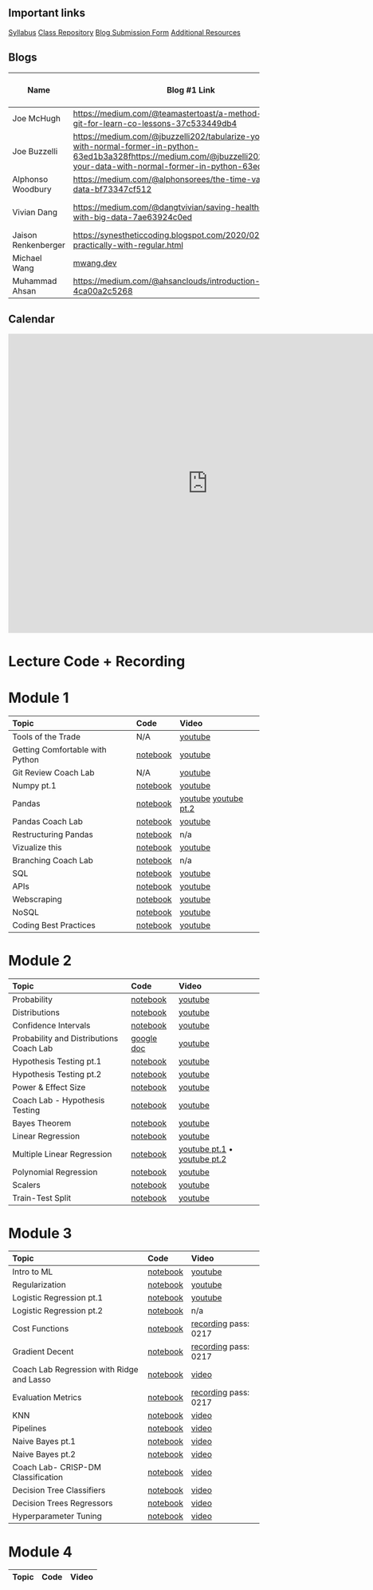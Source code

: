 ## Important links 

[Syllabus](https://hi.flatironschool.com/rs/072-UWY-209/images/FIS_DS_OnCampus_Syllabus_6_5_2019.pdf)
[Class Repository](https://github.com/learn-co-students/dc-ds-021720)
[Blog Submission Form](https://forms.gle/y9HDFK59PLVS74cq8)
[Additional Resources](https://drive.google.com/open?id=1qYxioNRi3tJmA-PrsdJZm16RDEnyk_fsLLETlCRsScU)


## Blogs
|  Name | Blog #1 Link | Blog #2 Link | Blog #3 Link | Blog #4 Link |
| --- | --- | --- | --- | --- |
|Joe McHugh   | https://medium.com/@teamastertoast/a-method-to-using-git-for-learn-co-lessons-37c533449db4 | --- | https://medium.com/@teamastertoast/predicting-hotel-cancellations-af0f9b594b47 | --- |
|Joe Buzzelli  |https://medium.com/@jbuzzelli202/tabularize-your-data-with-normal-former-in-python-63ed1b3a328fhttps://medium.com/@jbuzzelli202/tabularize-your-data-with-normal-former-in-python-63ed1b3a328f| https://medium.com/@jbuzzelli202/bradley-beal-is-he-clutch-lets-look-at-the-stats-3d2a78849f7d?sk=f78b1be4e4b164609616038a98eb589f | https://medium.com/@jbuzzelli202/garbage-in-slightly-less-garbage-out-7fa6caad69af | --- |
|Alphonso Woodbury| https://medium.com/@alphonsorees/the-time-value-of-data-bf73347cf512| https://medium.com/@alphonsorees/recreating-the-mona-loa-curve-38a459f6938a | https://medium.com/@alphonsorees/the-makings-of-a-module-5990100216d4 | --- |
|Vivian Dang   |https://medium.com/@dangtvivian/saving-healthcare-costs-with-big-data-7ae63924c0ed| https://medium.com/@dangtvivian/analysis-of-keytrudas-basket-trial-827d2856753a | https://medium.com/@dangtvivian/choropleth-map-with-jhu-covid-19-dataset-652530332de5 | --- |
|Jaison Renkenberger |https://synestheticcoding.blogspot.com/2020/02/parsing-practically-with-regular.html| --- | --- | --- |
|Michael Wang  | [mwang.dev](mwang.dev) | --- | --- | --- |
|Muhammad Ahsan  | https://medium.com/@ahsanclouds/introduction-to-numpy-4ca00a2c5268 | --- | --- | --- |

## Calendar

<iframe src="https://calendar.google.com/calendar/embed?src=flatironschool.com_dhbkej6bnaeqqeblgfl1ket4e8%40group.calendar.google.com&ctz=America%2FNew_York" style="border: 0" width="800" height="600" frameborder="0" scrolling="no"></iframe>

# Lecture Code + Recording
# Module 1

| Topic                                  | Code                | Video                |
|:---|:---|:---|
|Tools of the Trade| N/A | [youtube](https://youtu.be/7IDBi_E_hDY)|
|Getting Comfortable with Python| [notebook](https://github.com/learn-co-students/dc-ds-021720/blob/master/mod-1/day-2-python-101/python-fundamentals-enkeboll.ipynb)| [youtube](https://youtu.be/GDZFaaxX0yo)|
| Git Review Coach Lab | N/A | [youtube](https://youtu.be/OFwcnTX38f0) |
| Numpy pt.1 | [notebook](https://github.com/learn-co-students/dc-ds-021720/tree/master/mod-1/day-3-numpy-pandas) | [youtube](https://youtu.be/xkHZj-hXP30) | 
| Pandas | [notebook](https://github.com/learn-co-students/dc-ds-021720/tree/master/mod-1/day-4-more-pandas) | [youtube](https://youtu.be/I7zePxg5zow) [youtube pt.2](https://youtu.be/oMNM8MaGVIE)| 
| Pandas Coach Lab | [notebook](https://github.com/learn-co-students/dc-ds-021720/blob/master/mod-1/day-3-coach-lab-pandas/Pandas%20Tips%20%26%20Review-mmitchell.ipynb) | [youtube](https://youtu.be/zwDRcsde_jA) |
| Restructuring Pandas | [notebook](https://github.com/learn-co-students/dc-ds-021720/tree/master/mod-1/day-5-most-pandas) | n/a |
| Vizualize this | [notebook](https://github.com/learn-co-students/dc-ds-021720/tree/master/mod-1/day-6-visualizations) | [youtube](https://youtu.be/LFzop7O46Xk) |
| Branching Coach Lab | [notebook](https://github.com/learn-co-students/dc-ds-021720/tree/master/mod-1/day-7-coach-lab-git-branching) | n/a |
| SQL | [notebook](https://github.com/learn-co-students/dc-ds-021720/blob/master/mod-1/day-7-sql/sql-to-pandas.ipynb) | [youtube](https://youtu.be/j4smT0Vu40w) |
| APIs | [notebook](https://github.com/learn-co-students/dc-ds-021720/blob/master/mod-1/day-8-apis/json-api.ipynb) | [youtube](https://youtu.be/1PRg67F0m6s) | 
| Webscraping | [notebook](https://github.com/learn-co-students/dc-ds-021720/tree/master/mod-1/day-9-webscraping) | [youtube](https://youtu.be/UmoMPk2ZFH8) |
| NoSQL | [notebook](https://github.com/learn-co-students/dc-ds-021720/blob/master/mod-1/day-10-nosql/nosql.ipynb) | [youtube](https://www.youtube.com/watch?v=6_sTnROy6B8&list=PLc6AmvC5ZybyO-sW8YdyJ86SRl4IZre0t&index=21&t=0s) |
| Coding Best Practices|[notebook](https://github.com/learn-co-students/dc-ds-021720/blob/master/mod-1/day-11-coding_best_practices/coding_best_practices.ipynb)  |[youtube](https://youtu.be/STlwliq41_A)|

# Module 2
| Topic                                  | Code                | Video                |
|:---|:---|:---|
|Probability| [notebook](https://github.com/learn-co-students/dc-ds-021720/blob/master/mod-2/week-1/day-1-Probability-Distributions/Probability/Probability_after_class.ipynb) | [youtube](https://youtu.be/tvD_Y80kvD8)|
|Distributions| [notebook](https://github.com/learn-co-students/dc-ds-021720/blob/master/mod-2/week-1/day-1-Probability-Distributions/Random_variables/Distributions.ipynb) | [youtube](https://youtu.be/uNwcSdyi_MQ)|
| Confidence Intervals| [notebook](https://github.com/learn-co-students/dc-ds-021720/blob/master/mod-2/week-1/day-2-CLT_Confidence_Intervals/confidence-intervals/Confidence_Intervals.ipynb)   |[youtube](https://youtu.be/Q10GdOYP8e4)|
| Probability and Distributions Coach Lab|[google doc](https://docs.google.com/document/d/1H5OVcgtCT5Lz2QoWeGzDQmNS1k6NgHaBxDMqk1n4rd4/edit?usp=sharing) |[youtube](https://youtu.be/2qMv8E6ZG88)|
| Hypothesis Testing pt.1 | [notebook](https://github.com/learn-co-students/dc-ds-021720/blob/master/mod-2/week-1/day-3-hypothesis-testing/hypothesis_testing_after_class.ipynb) | [youtube](https://www.youtube.com/watch?v=pr3bMhOS7gM&feature=youtu.be) |
| Hypothesis Testing pt.2 | [notebook](https://github.com/learn-co-students/dc-ds-021720/blob/master/mod-2/week-1/day-3-hypothesis-testing/Hypothesis_test_part_2_after_class.ipynb) | [youtube](https://youtu.be/Bw5k6PRlC44) |
| Power & Effect Size | [notebook](https://github.com/learn-co-students/dc-ds-021720/tree/master/mod-2/week-1/day-4-AB_testing_Effect_size) | [youtube](https://youtu.be/YBrWWIh6H4I) |
| Coach Lab - Hypothesis Testing | [notebook](https://github.com/learn-co-students/dc-ds-021720/blob/master/mod-2/week-1/day-4-AB_testing_Effect_size/coachlab/hypothesis_testing_staff.ipynb) | [youtube](https://youtu.be/PYc4v_4eQcQ) 
| Bayes Theorem | [notebook](https://github.com/learn-co-students/dc-ds-021720/tree/master/mod-2/week-1/day-5-Bayes_theorem) | [youtube](https://youtu.be/93BfcjnNJpk) |
| Linear Regression | [notebook](https://github.com/learn-co-students/dc-ds-021720/blob/master/mod-2/week-2/day-1-Simple_Linear_Regression/Simple_regression_0217_1-after_class.ipynb) | [youtube](https://youtu.be/64-KZxenNsk) |
| Multiple Linear Regression |  [notebook](https://github.com/learn-co-students/dc-ds-021720/blob/master/mod-2/week-2/day-2-multiple_linear_regression/Linear_Regression_Multiple_0217_after_class_1.ipynb) | [youtube pt.1](https://youtu.be/Wd-bUDKmJsY) • [youtube pt.2](https://youtu.be/YSkMBXnU3to) |
| Polynomial Regression | [notebook](https://github.com/learn-co-students/dc-ds-021720/blob/master/mod-2/week-2/day-3-Polynomial_regression/Experiments-After_Class.ipynb) | [youtube](https://youtu.be/cml_BwEz7JA) | 
| Scalers | [notebook](https://github.com/learn-co-students/dc-ds-021720/blob/master/mod-2/week-2/day-3-Polynomial_regression/Scalers_after_class.ipynb) | [youtube](https://youtu.be/PT6YCfPYIhM) |
| Train-Test Split | [notebook](https://github.com/learn-co-students/dc-ds-021720/tree/master/mod-2/week-2/day-4-Model_Selection-Model_Evaluation) | [youtube](https://youtu.be/AF3d2sW4TwY) | 


# Module 3
| Topic                                  | Code                | Video                |
|:---|:---|:---|
| Intro to ML | [notebook](https://github.com/learn-co-students/dc-ds-021720/tree/master/mod-3/week-1/day-1-Introduction_to_ML) | [youtube](https://youtu.be/q9BfqkxBISg) |
| Regularization | [notebook](https://github.com/learn-co-students/dc-ds-021720/tree/master/mod-3/week-1/day-2-Lasso-Ridge/regularization) | [youtube](https://youtu.be/0o7o8uoBzyk) | 
| Logistic Regression pt.1 | [notebook](https://github.com/learn-co-students/dc-ds-021720/tree/master/mod-3/week-1/day-3-Logistic_Regression/Logistic_Regression) | [youtube](https://youtu.be/D7voUPKkE78) |
| Logistic Regression pt.2 | [notebook](https://github.com/learn-co-students/dc-ds-021720/tree/master/mod-3/week-1/day-3-Logistic_Regression/Logistic_Regression_part2) | n/a |
| Cost Functions | [notebook](https://github.com/learn-co-students/dc-ds-021720/tree/master/mod-3/week-1/day-4-Gradient-Descent/01_linear_algebra) | [recording](https://wework.zoom.com/rec/share/39ckbPbd-ltIZNbrymPaVelmA5r8T6a82ihLr_ULzBnfk6aWEFJzKNn2QUQvasJ9) pass: 0217 |
| Gradient Decent | [notebook](https://github.com/learn-co-students/dc-ds-021720/tree/master/mod-3/week-1/day-4-Gradient-Descent/02_gradient_descent) | [recording](https://wework.zoom.com/rec/share/5uBSfr79pl9LWrOO8H2HcL4OEbvZaaa81CRI-KIOyvXTuqnrW-CkxKQLaGgXqj0) pass: 0217 |
|Coach Lab Regression with Ridge and Lasso| [notebook](https://github.com/learn-co-students/dc-ds-021720/blob/master/mod-3/week-1/day-4-Coach_Lab-Lasso-Ridge/Regression-lab-mmitchell.ipynb) | [video](https://wework.zoom.com/rec/share/5pRbN4PR2HhOHYWVxGDmeJ8NDobvaaa80yMc-PFfnU3nvRrCfaMtv2tUb08_myx8)
| Evaluation Metrics | [notebook](https://github.com/learn-co-students/dc-ds-021720/tree/master/mod-3/week-1/day-5-Classification_metrics) | [recording](https://wework.zoom.com/rec/share/u5JKL4zV32hOaZHh832FQawOT8Pdaaa80HcarvAIxUa-8uoze2R27tockqOniXuy) pass: 0217 |
| KNN | [notebook](https://github.com/learn-co-students/dc-ds-021720/tree/master/mod-3/week-2/day-6-knn) | [video](https://wework.zoom.com/rec/share/2_dfEuHC0z5JYM_P50DwRoRmE6qieaa80CkWqPVbxE7ebuza-U1vU7ITKNkFWx3Y) | 
| Pipelines | [notebook](https://github.com/learn-co-students/dc-ds-021720/tree/master/mod-3/week-2/day-6-pipelines) | [video](https://wework.zoom.com/rec/share/_8lIKb_K2X5JUrfK1lnQQIg_P6jgeaa82ihLqaBcn0ZcXJsguZPdPfVJdB17I-YS) | 
| Naive Bayes pt.1| [notebook](https://github.com/learn-co-students/dc-ds-021720/blob/master/mod-3/week-2/day-7-Naive_Bayes/05.05-Naive-Bayes.ipynb) | [video](https://wework.zoom.com/rec/share/y9BFaKzJy0BIG4XvsFiFWrUcQ6Gmeaa81CVPr_Bczxyi0nXtIXqIVJ4ccf328hgz) |
| Naive Bayes pt.2| [notebook](https://github.com/learn-co-students/dc-ds-021720/tree/master/mod-3/week-2/day-7-Classification_with_Naive_Bayes) | [video](https://wework.zoom.com/rec/share/tcl_EuDI2n1JHquQ40HGBPQKPqfoeaa81nAWrKZcnR2P6fjuos66VewNOVjAtyKU) |
| Coach Lab- CRISP-DM Classification |[notebook](https://github.com/learn-co-students/dc-ds-021720/blob/master/mod-3/week-2/day-7-Coach_Lab-CRISP-DM-Classification/Mod_3_CRISP_DM-mmitchell.ipynb)|[video](https://wework.zoom.com/rec/share/3sprP7jgznNOS6OU0UzyGak6QoS7aaa81iMXq_oEzRrHa3WXYszAGbbD9nfhlUJP)|
| Decision Tree Classifiers |[notebook](https://github.com/learn-co-students/dc-ds-021720/tree/master/mod-3/week-2/day-8-Decision_tree_classifiers) | [video](https://wework.zoom.com/rec/share/9NReFJrUzmBJRc_muXnReLQIJaG-aaa8gCZMr_JZzx6wMEis5_jh7RgFu9Dr1_sc) |
| Decision Trees Regressors |[notebook](https://github.com/learn-co-students/dc-ds-021720/tree/master/mod-3/week-2/day-8-Decision_tree_regressors) | [video](https://wework.zoom.com/rec/share/1_J7bLHq1TpJH8_i1Gb4Y4wLMJr8T6a8gSNIqfMLxEmMFlDIAFpCQZzcvr7P6mKu) |
| Hyperparameter Tuning | [notebook](https://github.com/learn-co-students/dc-ds-021720/tree/master/mod-3/week-2/day-9-Hyperparameters) | [video](https://wework.zoom.com/rec/share/oudLLJqz20FLZpXQq2CPdbUBOJzFT6a81CMWrPoNmkcSZ1IqwBJDg_Re-Ob7UyEj) | Ensemble Methods | [notebook](https://github.com/learn-co-students/dc-ds-021720/tree/master/mod-3/week-2/day-10-Random_Forests) | [video](https://wework.zoom.com/rec/share/3sZNdbX7_2xJc7fU6EzSeJIMGtjEX6a81CIb_adfyRos5NBuLFaki53SEzniBj1g) |

# Module 4
| Topic                                  | Code                | Video                |
|:---|:---|:---|
